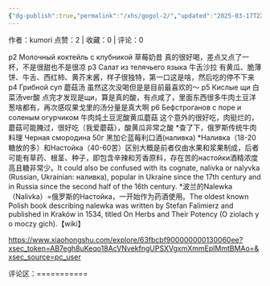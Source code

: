 ```yaml
---
{"dg-publish":true,"permalink":"/xhs/gogol-2/","updated":"2025-03-17T22:31:07.862+08:00"}
---
```


作者：kumori
点赞：2   |   收藏：0   |   评论：0

p2 Молочный коктейль с клубникой 草莓奶昔 真的很好喝，差点又点了一杯，不是很甜也不是很凉
p3 Салат из телячьего языка 牛舌沙拉 有黄瓜、脆薄饼、牛舌、西红柿、黄芥末酱，样子很独特，第一口这是啥，然后吃的停不下来
p4 Грибной суп 蘑菇汤 虽然这次没喝但是是目前最喜欢的～
p5 Кислые щи 白菜汤ver酸 点完才发现是щи，算是真的酸，有点咸了，里面东西很多牛肉土豆洋葱啥都有，再次感叹果戈里的汤分量是真大啊
p6 Бефстроганов с поре и соленым огурчиком 牛肉炖土豆泥酸黄瓜蘑菇 这个意外的很好吃，肉挺烂的，蘑菇可能腌过，很好吃（我爱蘑菇），酸黄瓜非常之酸
*查了下，俄罗斯传统牛肉料理
Черная смородина 50г 黑加仑蓝莓利口酒(наливка)
*Наливка（18-20 糖放的多）和Настойка（40-60苦）区别大概是前者仅由水果和浆果制成，后者可能有草药、根茎、种子，即包含辛辣和芳香原料，存在苦的настойки酒精浓度高且糖非常少。It could also be confused with its cognate, nalivka or nalyvka (Russian, Ukrainian: наливка), popular in Ukraine since the 17th century and in Russia since the second half of the 16th century.
*波兰的Nalewka（Nalivka）=俄罗斯的Настойка，一开始作为药酒使用。The oldest known Polish book describing nalewka was written by Stefan Falimierz and published in Kraków in 1534, titled On Herbs and Their Potency (O ziolach y o moczy gich).【wiki】

https://www.xiaohongshu.com/explore/63fbcbf900000000130060ee?xsec_token=AB7egh8uKeqo18AcVNvekfngUPSXVgxmXmmEplMmtBMAo=&xsec_source=pc_user

评论区：===========

